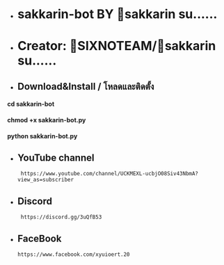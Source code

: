 - # sakkarin-bot BY 🌈sakkarin su......
+   # Creator: 🌈SIXNOTEAM/🌈sakkarin su......

+ ## Download&Install / โหลดและติดตั้ง
 #### cd sakkarin-bot
 #### chmod +x sakkarin-bot.py
 #### python sakkarin-bot.py
- ## YouTube channel
       https://www.youtube.com/channel/UCKMEXL-ucbjO08Siv43NbmA?view_as=subscriber

- ## Discord 
       https://discord.gg/3uQfB53
- ## FaceBook
      https://www.facebook.com/xyuioert.20
